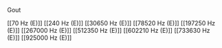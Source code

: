 Gout

[[70 Hz (E)]]
[[240 Hz (E)]]
[[30650 Hz (E)]]
[[78520 Hz (E)]]
[[197250 Hz (E)]]
[[267000 Hz (E)]]
[[512350 Hz (E)]]
[[602210 Hz (E)]]
[[733630 Hz (E)]]
[[925000 Hz (E)]]